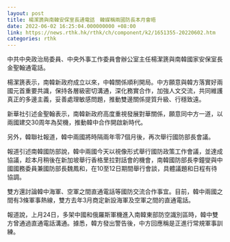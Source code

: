 ```yaml
---
layout: post
title: 楊潔篪與南韓安保室長通電話　韓媒稱兩國防長本月會晤
date: 2022-06-02 16:25:04.000000000 +08:00
link: https://news.rthk.hk/rthk/ch/component/k2/1651355-20220602.htm
categories: rthk
---
```


中共中央政治局委員、中央外事工作委員會辦公室主任楊潔篪與南韓國家安保室長金聖翰通電話。

楊潔篪表示，南韓新政府成立以來，中韓關係順利開局。中方願意與韓方落實好兩國元首重要共識，保持各層級密切溝通，深化務實合作，加強人文交流，共同維護真正的多邊主義，妥善處理敏感問題，推動雙邊關係提質升級、行穩致遠。

新華社引述金聖翰表示，南韓新政府高度重視發展對華關係，願意同中方一道，以兩國建交30周年為契機，推動韓中合作開啟新時代。

另外，韓聯社報道，韓中兩國將時隔兩年零7個月後，再次舉行國防部長會議。

報道引述南韓國防部說，韓中兩國今天以視像形式舉行國防政策工作會議，並達成協議，趁本月稍後在新加坡舉行香格里拉對話會的機會，南韓國防部長李鐘燮與中國國務委員兼國防部長魏鳳和，在10至12日期間舉行會談，具體議題和日程有待協調。

雙方還討論韓中海軍、空軍之間直通電話等國防交流合作事宜。目前，韓中兩國之間有3條軍事熱線，雙方去年3月商定新設海軍及空軍之間的直通電話。

報道說，上月24日，多架中國和俄羅斯軍機進入南韓東部防空識別區時，韓中雙方曾通過直通電話溝通。據悉，韓方發出警告後，中方回應稱是正進行常規軍事訓練。
